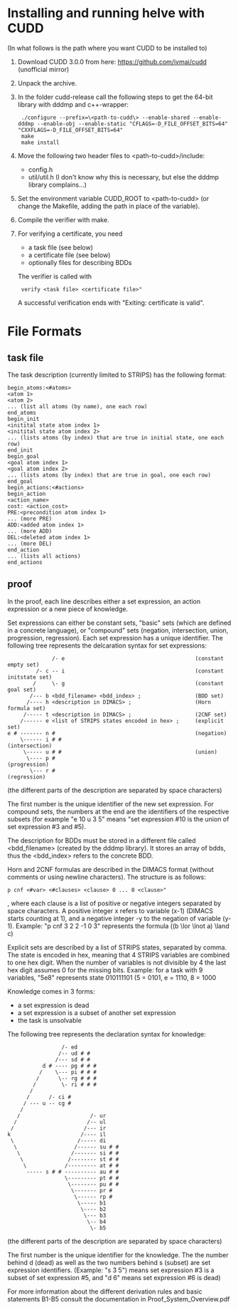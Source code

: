 
Installing and running helve with CUDD
======================================
(In what follows <path-to-cudd> is the path where you want CUDD to be
installed to)
1. Download CUDD 3.0.0 from here: https://github.com/ivmai/cudd (unofficial
mirror)
2. Unpack the archive.
3. In the folder cudd-release call the following steps to get the 64-bit
library with dddmp and c++-wrapper:

        ./configure --prefix=\<path-to-cudd\> --enable-shared --enable-dddmp --enable-obj --enable-static "CFLAGS=-D_FILE_OFFSET_BITS=64" "CXXFLAGS=-D_FILE_OFFSET_BITS=64"
        make
        make install

4. Move the following two header files to \<path-to-cudd\>/include:
   - config.h
   - util/util.h
  (I don't know why this is necessary, but else the dddmp library complains...)
5. Set the environment variable CUDD_ROOT to \<path-to-cudd\> (or change the
Makefile, adding the path in place of the variable).
7. Compile the verifier with make.
8. For verifying a certificate, you need
   - a task file (see below)
   - a certificate file (see below)
   - optionally files for describing BDDs

   The verifier is called with

        verify <task file> <certificate file>"
   A successful verification ends with "Exiting: certificate is valid".

File Formats
============

task file
---------

The task description (currently limited to STRIPS) has the following format:

    begin_atoms:<#atoms>
    <atom 1>
    <atom 2>
    ... (list all atoms (by name), one each row)
    end_atoms
    begin_init
    <initital state atom index 1>
    <initital state atom index 2>
    ... (lists atoms (by index) that are true in initial state, one each row)
    end_init
    begin_goal
    <goal atom index 1>
    <goal atom index 2>
    ... (lists atoms (by index) that are true in goal, one each row)
    end_goal
    begin_actions:<#actions>
    begin_action
    <action_name>
    cost: <action_cost>
    PRE:<precondition atom index 1>
    ... (more PRE)
    ADD:<added atom index 1>
    ... (more ADD)
    DEL:<deleted atom index 1>
    ... (more DEL)
    end_action
    ... (lists all actions)
    end_actions



proof
-----

In the proof, each line describes either a set expression, an action expression
or a new piece of knowledge.

Set expressions can either be constant sets, "basic" sets (which are defined
in a concrete language), or "compound" sets (negation, intersection, union,
progression, regression). Each set expression has a unique identifier.
The following tree represents the delcaration syntax for set expressions:

                  /- e                                         (constant empty set)
             /- c -- i                                         (constant initstate set)
            /     \- g                                         (constant goal set)
           /--- b <bdd_filename> <bdd_index> ;                 (BDD set)
          /---- h <description in DIMACS> ;                    (Horn formula set)
         /----- t <description in DIMACS> ;                    (2CNF set)
        /------ e <list of STRIPS states encoded in hex> ;     (explicit set)
    e # ------- n #                                            (negation)
        \------ i # #                                          (intersection)
         \----- u # #                                          (union)
          \---- p #                                            (progression)
           \--- r #                                            (regression)

(the different parts of the description are separated by space characters)

The first number is the unique identifier of the new set expression.
For compound sets, the numbers at the end are the identifiers of the respective
subsets (for example "e 10 u 3 5" means "set expression #10 is the union of
set expression #3 and #5).

The description for BDDs must be stored in a different file called
\<bdd_filename\> (created by the dddmp library). It stores an array of bdds,
thus the \<bdd_index\> refers to the concrete BDD.


Horn and 2CNF formulas are described in the DIMACS format (without comments
or using newline characters). The structure is as follows:

    p cnf <#var> <#clauses> <clause> 0 ... 0 <clause>"
, where each clause is a list of positive
or negative integers separated by space characters. A positive integer
x refers to variable (x-1) (DIMACS starts counting at 1), and a negative
integer -y to the negation of variable (y-1).
Example: "p cnf 3 2 2 -1 0 3" represents the formula ((b \lor \lnot a) \land c)

Explicit sets are described by a list of STRIPS states, separated by
comma. The state is encoded in hex, meaning that 4 STRIPS variables are
combined to one hex digit. When the number of variables is not divisible by
4 the last hex digit assumes 0 for the missing bits.
Example: for a task with 9 variables, "5e8" represents state 010111101 (5 =
0101, e = 1110, 8 = 1000

Knowledge comes in 3 forms:
 - a set expression is dead
 - a set expression is a subset of another set expression
 - the task is unsolvable

The following tree represents the declaration syntax for knowledge:


                     /- ed
                    /-- ud # #
                   /--- sd # #
               d # ---- pg # # #
              /    \--- pi # # #
             /      \-- rg # # #
            /        \- ri # # #
           /
          /      /- ci #
         / --- u -- cg #
        /
       /                      /- ur
      /                      /-- ul
     /                      /--- ir
    k                      /---- il
     \                    /----- di
      \                  /------ su # #
       \                /------- si # #
        \              /-------- st # #
         \            /--------- at # #
          ----- s # # ---------- au # #
                      \--------- pt # #
                       \-------- pu # #
                        \------- pr #
                         \------ rp #
                          \----- b1
                           \---- b2
                            \--- b3
                             \-- b4
                              \- b5

(the different parts of the description are separated by space characters)

The first number is the unique identifier for the knowledge.
The the number behind d (dead) as well as the two numbers behind s (subset)
are set expression identifiers.
(Example: "s 3 5") means set expression #3 is a subset of set expression #5,
and "d 6" means set expression #6 is dead)

For more information about the different derivation rules and basic statements
B1-B5 consult the documentation in Proof_System_Overview.pdf
